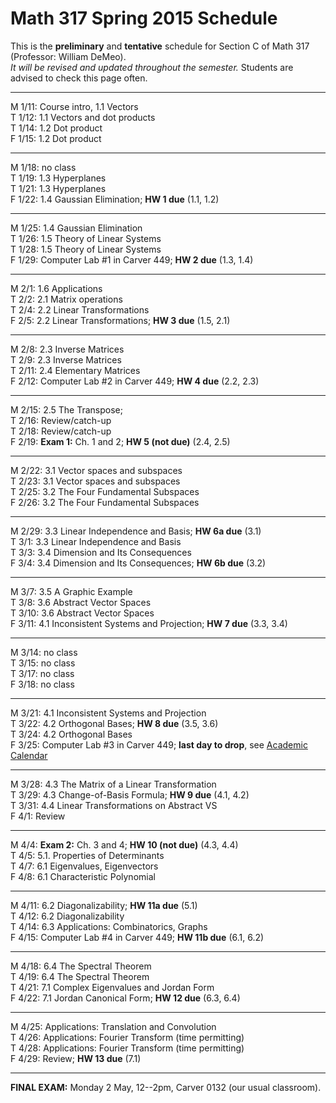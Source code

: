 # Math 317 Spring 2015 Schedule

This is the **preliminary** and **tentative** schedule for Section C of Math 317
(Professor: William DeMeo).  
*It will be revised and updated throughout the semester.* 
Students are advised to check this page often.

---------------------------------------------------------
M 1/11: Course intro, 1.1 Vectors  
T 1/12: 1.1 Vectors and dot products  
T 1/14: 1.2 Dot product  
F 1/15: 1.2 Dot product  

---------------------------------------------------------  
M 1/18: no class  
T 1/19: 1.3 Hyperplanes  
T 1/21: 1.3 Hyperplanes  
F 1/22: 1.4 Gaussian Elimination; **HW 1 due** (1.1, 1.2)  

---------------------------------------------------------  
M 1/25: 1.4 Gaussian Elimination   
T 1/26: 1.5 Theory of Linear Systems   
T 1/28: 1.5 Theory of Linear Systems   
F 1/29: Computer Lab #1 in Carver 449; **HW 2 due** (1.3, 1.4)  

---------------------------------------------------------  
M 2/1: 1.6 Applications  
T 2/2: 2.1 Matrix operations  
T 2/4: 2.2 Linear Transformations  
F 2/5: 2.2 Linear Transformations;   **HW 3 due** (1.5, 2.1)  

---------------------------------------------------------  
M 2/8: 2.3 Inverse Matrices  
T 2/9: 2.3 Inverse Matrices  
T 2/11: 2.4 Elementary Matrices  
F 2/12: Computer Lab #2 in Carver 449;   **HW 4 due** (2.2, 2.3)   

---------------------------------------------------------  
M 2/15: 2.5 The Transpose;  
T 2/16: Review/catch-up  
T 2/18: Review/catch-up  
F 2/19: **Exam 1:** Ch. 1 and 2; **HW 5 (not due)** (2.4, 2.5) 

---------------------------------------------------------  
M 2/22: 3.1 Vector spaces and subspaces  
T 2/23: 3.1 Vector spaces and subspaces  
T 2/25: 3.2 The Four Fundamental Subspaces   
F 2/26: 3.2 The Four Fundamental Subspaces  

---------------------------------------------------------  
M 2/29: 3.3 Linear Independence and Basis; **HW 6a due** (3.1)   
T 3/1: 3.3 Linear Independence and Basis   
T 3/3: 3.4 Dimension and Its Consequences  
F 3/4: 3.4 Dimension and Its Consequences; **HW 6b due** (3.2)   

---------------------------------------------------------  
M 3/7: 3.5 A Graphic Example  
T 3/8: 3.6 Abstract Vector Spaces  
T 3/10: 3.6 Abstract Vector Spaces  
F 3/11: 4.1 Inconsistent Systems and Projection; **HW 7 due** (3.3, 3.4)   

---------------------------------------------------------  
M 3/14: no class  
T 3/15: no class  
T 3/17: no class  
F 3/18: no class  

---------------------------------------------------------  
M 3/21: 4.1 Inconsistent Systems and Projection  
T 3/22: 4.2 Orthogonal Bases;  **HW 8 due** (3.5, 3.6)  
T 3/24: 4.2 Orthogonal Bases  
F 3/25: Computer Lab #3 in Carver 449; **last day to drop**, see [Academic Calendar](http://www.registrar.iastate.edu/calendar/cal-spring16)

---------------------------------------------------------  
M 3/28: 4.3 The Matrix of a Linear Transformation  
T 3/29: 4.3 Change-of-Basis Formula; **HW 9 due** (4.1, 4.2)    
T 3/31: 4.4 Linear Transformations on Abstract VS  
F 4/1: Review  

---------------------------------------------------------  
M 4/4: **Exam 2:** Ch. 3 and 4;  **HW 10 (not due)** (4.3, 4.4)   
T 4/5: 5.1. Properties of Determinants   
T 4/7: 6.1 Eigenvalues, Eigenvectors  
F 4/8: 6.1 Characteristic Polynomial  

---------------------------------------------------------  
M 4/11: 6.2 Diagonalizability; **HW 11a due** (5.1)  
T 4/12: 6.2 Diagonalizability  
T 4/14: 6.3 Applications: Combinatorics, Graphs  
F 4/15: Computer Lab #4 in Carver 449; **HW 11b due** (6.1, 6.2)  

---------------------------------------------------------  
M 4/18: 6.4 The Spectral Theorem  
T 4/19: 6.4 The Spectral Theorem  
T 4/21: 7.1 Complex Eigenvalues and Jordan Form   
F 4/22: 7.1 Jordan Canonical Form; **HW 12 due** (6.3, 6.4)  

---------------------------------------------------------  
M 4/25: Applications: Translation and Convolution  
T 4/26: Applications: Fourier Transform (time permitting)    
T 4/28: Applications: Fourier Transform (time permitting)  
F 4/29: Review;  **HW 13 due** (7.1)   

---------------------------------------------------------  
**FINAL EXAM:** Monday 2 May, 12--2pm, Carver 0132 (our usual classroom).


